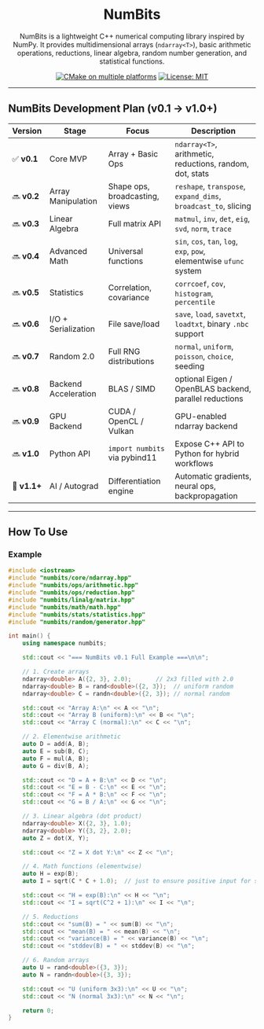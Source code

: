 <div align="center">
  
# NumBits

NumBits is a lightweight C++ numerical computing library inspired by NumPy. It provides multidimensional arrays (`ndarray<T>`), basic arithmetic operations, reductions, linear algebra, random number generation, and statistical functions.

[![CMake on multiple platforms](https://github.com/Iro96/NumBits/actions/workflows/cmake-multi-platform.yml/badge.svg?branch=main)](https://github.com/Iro96/NumBits/actions/workflows/cmake-multi-platform.yml)
[![License: MIT](https://img.shields.io/badge/License-MIT-blue.svg)](https://opensource.org/licenses/MIT)

</div>

---

## NumBits Development Plan (v0.1 → v1.0+)

| Version      | Stage                | Focus                          | Description                                                          |
| ------------ | -------------------- | ------------------------------ | -------------------------------------------------------------------- |
| ✅ **v0.1**   | Core MVP             | Array + Basic Ops              | `ndarray<T>`, arithmetic, reductions, random, dot, stats             |
| 🔜 **v0.2**  | Array Manipulation   | Shape ops, broadcasting, views | `reshape`, `transpose`, `expand_dims`, `broadcast_to`, slicing       |
| 🔜 **v0.3**  | Linear Algebra       | Full matrix API                | `matmul`, `inv`, `det`, `eig`, `svd`, `norm`, `trace`                |
| 🔜 **v0.4**  | Advanced Math        | Universal functions            | `sin`, `cos`, `tan`, `log`, `exp`, `pow`, elementwise `ufunc` system |
| 🔜 **v0.5**  | Statistics           | Correlation, covariance        | `corrcoef`, `cov`, `histogram`, `percentile`                         |
| 🔜 **v0.6**  | I/O + Serialization  | File save/load                 | `save`, `load`, `savetxt`, `loadtxt`, binary `.nbc` support          |
| 🔜 **v0.7**  | Random 2.0           | Full RNG distributions         | `normal`, `uniform`, `poisson`, `choice`, seeding                    |
| 🔜 **v0.8**  | Backend Acceleration | BLAS / SIMD                    | optional Eigen / OpenBLAS backend, parallel reductions               |
| 🔜 **v0.9**  | GPU Backend          | CUDA / OpenCL / Vulkan         | GPU-enabled ndarray backend                                          |
| 🔜 **v1.0**  | Python API           | `import numbits` via pybind11  | Expose C++ API to Python for hybrid workflows                        |
| 🌟 **v1.1+** | AI / Autograd        | Differentiation engine         | Automatic gradients, neural ops, backpropagation                     |

---

## How To Use

### Example

```cpp
#include <iostream>
#include "numbits/core/ndarray.hpp"
#include "numbits/ops/arithmetic.hpp"
#include "numbits/ops/reduction.hpp"
#include "numbits/linalg/matrix.hpp"
#include "numbits/math/math.hpp"
#include "numbits/stats/statistics.hpp"
#include "numbits/random/generator.hpp"

int main() {
    using namespace numbits;

    std::cout << "=== NumBits v0.1 Full Example ===\n\n";

    // 1. Create arrays
    ndarray<double> A({2, 3}, 2.0);       // 2x3 filled with 2.0
    ndarray<double> B = rand<double>({2, 3});  // uniform random
    ndarray<double> C = randn<double>({2, 3}); // normal random

    std::cout << "Array A:\n" << A << "\n";
    std::cout << "Array B (uniform):\n" << B << "\n";
    std::cout << "Array C (normal):\n" << C << "\n";

    // 2. Elementwise arithmetic
    auto D = add(A, B);
    auto E = sub(B, C);
    auto F = mul(A, B);
    auto G = div(B, A);

    std::cout << "D = A + B:\n" << D << "\n";
    std::cout << "E = B - C:\n" << E << "\n";
    std::cout << "F = A * B:\n" << F << "\n";
    std::cout << "G = B / A:\n" << G << "\n";

    // 3. Linear algebra (dot product)
    ndarray<double> X({2, 3}, 1.0);
    ndarray<double> Y({3, 2}, 2.0);
    auto Z = dot(X, Y);

    std::cout << "Z = X dot Y:\n" << Z << "\n";

    // 4. Math functions (elementwise)
    auto H = exp(B);
    auto I = sqrt(C * C + 1.0);  // just to ensure positive input for sqrt

    std::cout << "H = exp(B):\n" << H << "\n";
    std::cout << "I = sqrt(C^2 + 1):\n" << I << "\n";

    // 5. Reductions
    std::cout << "sum(B) = " << sum(B) << "\n";
    std::cout << "mean(B) = " << mean(B) << "\n";
    std::cout << "variance(B) = " << variance(B) << "\n";
    std::cout << "stddev(B) = " << stddev(B) << "\n";

    // 6. Random arrays
    auto U = rand<double>({3, 3});
    auto N = randn<double>({3, 3});

    std::cout << "U (uniform 3x3):\n" << U << "\n";
    std::cout << "N (normal 3x3):\n" << N << "\n";

    return 0;
}

```
